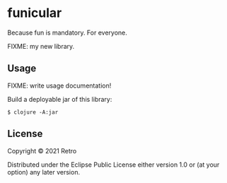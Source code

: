# funicular

Because fun is mandatory. For everyone.

FIXME: my new library.

## Usage

FIXME: write usage documentation!

Build a deployable jar of this library:

    $ clojure -A:jar

## License

Copyright © 2021 Retro

Distributed under the Eclipse Public License either version 1.0 or (at
your option) any later version.
